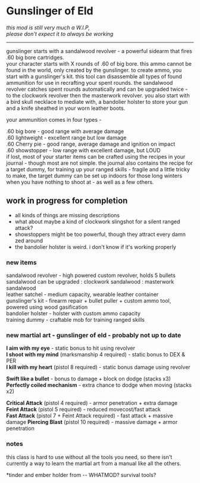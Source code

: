 # Gunslinger of Eld

*this mod is still very much a W.I.P,  
please don't expect it to always be working*

---

gunslinger starts with a sandalwood revolver - a powerful sidearm that fires .60 big bore cartridges.  
your character starts with X rounds of .60 of big bore. this ammo cannot be found in the world, only created by the gunslinger.
                                                                                      to create ammo, you start with a gunslinger's kit. this tool can disassemble all types of found ammunition for use in recrafting your spent rounds. the sandalwood revolver catches spent rounds automatically and can be upgraded twice - to the clockwork revolver then the masterwork revolver. you also start with a bird skull necklace to mediate with, a bandolier holster to store your gun and a knife sheathed in your worn leather boots.  

your ammunition comes in four types -  

.60 big bore - good range with average damage  
.60 lightweight - excellent range but low damage  
.60 Cherry pie - good range, average damage and ignition on impact  
.60 showstopper - low range with excellent damage, but LOUD  
                                                                                      if lost, most of your starter items can be crafted using the recipes in your journal - though most are not simple. the journal also contains the recipe for a target dummy, for training up your ranged skills - fragile and a little tricky to make, the target dummy can be set up indoors for those long winters when you have nothing to shoot at - as well as a few others.  

## work in progress for completion
                                                                                      
+ all kinds of things are missing descriptions  
+ what about maybe a kind of clockwork slingshot for a silent ranged attack?  
+ showstoppers might be too powerful, though they attract every damn zed around  
+ the bandolier holster is weird. i don't know if it's working properly  
                                                                                      
### new items

sandalwood revolver - high powered custom revolver, holds 5 bullets  
	sandalwood can be upgraded : clockwork sandalwood : masterwork sandalwood  
leather satchel - medium capacity, wearable leather container  
gunslinger's kit - firearm repair + bullet puller + custom ammo tool, powered using wood gasification  
bandolier holster - holster with custom ammo capacity  
training dummy - craftable mob for training ranged skills  

### new martial art - gunslinger of eld - probably not up to date

**I aim with my eye** - static bonus to hit using revolver  
**I shoot with my mind** (marksmanship 4 required) - static bonus to DEX & PER  
**I kill with my heart** (pistol 8 required) - static bonus damage using revolver  

**Swift like a bullet** - bonus to damage + block on dodge (stacks x3)  
**Perfectly coiled mechanism** - extra chance to dodge when moving (stacks x2)  

**Critical Attack** (pistol 4 required) - armor penetration + extra damage  
**Feint Attack** (pistol 5 required) - reduced movecost/fast attack  
**Fast Attack** (pistol 7 + Feint Attack required) - fast attack + massive damage
**Piercing Blast** (pistol 10 required) - massive damage + armor penetration

### notes

this class is hard to use without all the tools you need, so there isn't currently a way to learn the martial art from a manual like all the others.

*tinder and ember holder from -- WHATMOD? survival tools?
